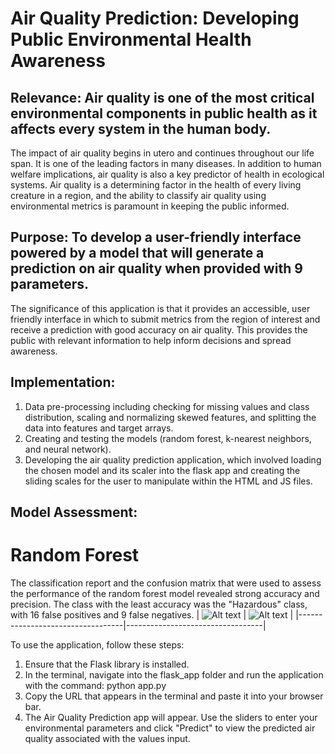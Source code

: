 # Air Quality Prediction: Developing Public Environmental Health Awareness

## Relevance: Air quality is one of the most critical environmental components in public health as it affects every system in the human body. 
The impact of air quality begins in utero and continues throughout our life span.
It is one of the leading factors in many diseases. 
In addition to human welfare implications, air quality is also a key predictor of health in ecological systems.
Air quality is a determining factor in the health of every living creature in a region, and the ability to classify air quality using environmental metrics is paramount in keeping the public informed. 
## Purpose: To develop a user-friendly interface powered by a model that will generate a prediction on air quality when provided with 9 parameters.
The significance of this application is that it provides an accessible, user friendly interface in which to submit metrics from the region of interest and receive a prediction with good accuracy on air quality. This provides the public with relevant information to help inform decisions and spread awareness.
## Implementation: 
  1. Data pre-processing including checking for missing values and class distribution, scaling and normalizing skewed features, and splitting the data into features and target arrays.
  2. Creating and testing the models (random forest, k-nearest neighbors, and neural network).
  4. Developing the air quality prediction application, which involved loading the chosen model and its scaler into the flask app and creating the sliding scales for the user to manipulate within the HTML and JS files.
## Model Assessment:
# Random Forest
The classification report and the confusion matrix that were used to assess the performance of the random forest model revealed strong accuracy and precision. The class with the least accuracy was the "Hazardous" class, with 16 false positives and 9 false negatives.
| ![Alt text](https://i.imgur.com/BMvODtZ.png) | ![Alt text](https://i.imgur.com/wgo2JOi.png) |
|----------------------------------|----------------------------------|



To use the application, follow these steps:
  1. Ensure that the Flask library is installed.
  2. In the terminal, navigate into the flask_app folder and run the application with the command: python app.py
  4. Copy the URL that appears in the terminal and paste it into your browser bar.
  5. The Air Quality Prediction app will appear. Use the sliders to enter your environmental parameters and click "Predict" to view the predicted air quality associated with the values input.
